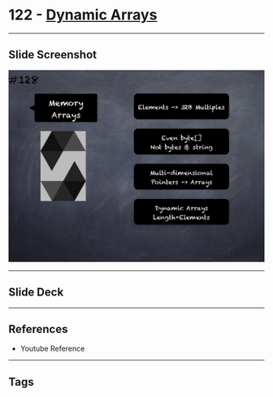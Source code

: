 # 122 - [Dynamic Arrays](Dynamic%20Arrays.md)


___
## Slide Screenshot
![122.png](../images/solidity201/122.png)
___
## Slide Deck

___
## References
- Youtube Reference
___
## Tags